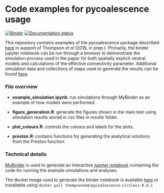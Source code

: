# Code examples for pycoalescence usage
[![Binder](https://mybinder.org/badge_logo.svg)](https://mybinder.org/v2/gh/thompsonsed/extinction_debt_eco_let/master?filepath=%2Fhome%2Fextinction_debt_eco_let%2Fexample_simulation.ipynb)
[![Documentation status](https://readthedocs.org/projects/pip/badge/?version=latest&style=flat)](https://pycoalescence.readthedocs.io)


This repository contains examples of the pycoalescence package described [here](https://pycoalescence.readthedocs.io) 
in support of Thompson *et al* (2018, in prep.). Primarily, the binder jupyter notebook can be run through a browser to
demonstrate the simulation process used in the paper for both spatially explicit neutral models and calculations of the 
effective connectivity parameter. Additional simulation data and collections of maps used to generate the results can
be found [here](doi::10.5281/zenodo.1493944).

### File overview

- **example\_simulation.ipynb**: run simulations through MyBinder as an example of how models were performed.

- **figure\_generation.R**: generate the figures shown in the main text using simulation results stored in csv files in
  *results* folder.
    
- **plot\_colours.R**: controls the colours and labels for the plots.

- **preston.R**: contains functions for generating the analytical solutions from the Preston function.



### Technical details

[MyBinder](https://mybinder.org/) is used to generate an interactive [jupyter notebook](http://jupyter.org/) containing
the code for running the example simulations and analyses.

The docker image used to generate the binder notebook is available 
[here](https://hub.docker.com/r/thompsonsed/pycoalescence-circleci-0.0.1/) or installable using
 `docker pull thompsonsed/pycoalescence-circleci-0.0.1` 
